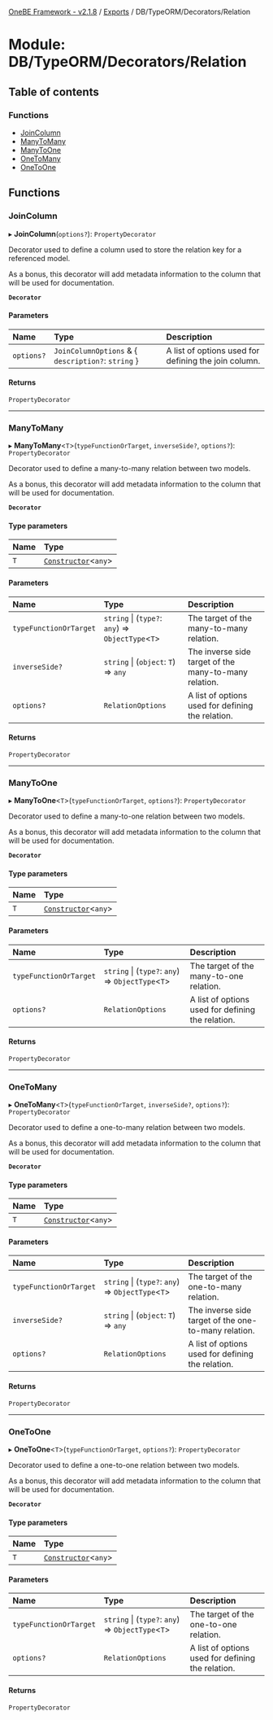 [OneBE Framework - v2.1.8](../README.md) / [Exports](../modules.md) / DB/TypeORM/Decorators/Relation

# Module: DB/TypeORM/Decorators/Relation

## Table of contents

### Functions

- [JoinColumn](DB_TypeORM_Decorators_Relation.md#joincolumn)
- [ManyToMany](DB_TypeORM_Decorators_Relation.md#manytomany)
- [ManyToOne](DB_TypeORM_Decorators_Relation.md#manytoone)
- [OneToMany](DB_TypeORM_Decorators_Relation.md#onetomany)
- [OneToOne](DB_TypeORM_Decorators_Relation.md#onetoone)

## Functions

### JoinColumn

▸ **JoinColumn**(`options?`): `PropertyDecorator`

Decorator used to define a column used to store the relation key for a referenced model.

As a bonus, this decorator will add metadata information to the column that
will be used for documentation.

**`Decorator`**

#### Parameters

| Name | Type | Description |
| :------ | :------ | :------ |
| `options?` | `JoinColumnOptions` & { `description?`: `string`  } | A list of options used for defining the join column. |

#### Returns

`PropertyDecorator`

___

### ManyToMany

▸ **ManyToMany**<`T`\>(`typeFunctionOrTarget`, `inverseSide?`, `options?`): `PropertyDecorator`

Decorator used to define a many-to-many relation between two models.

As a bonus, this decorator will add metadata information to the column that
will be used for documentation.

**`Decorator`**

#### Type parameters

| Name | Type |
| :------ | :------ |
| `T` | [`Constructor`](Documentation_MetadataTypes.md#constructor)<`any`\> |

#### Parameters

| Name | Type | Description |
| :------ | :------ | :------ |
| `typeFunctionOrTarget` | `string` \| (`type?`: `any`) => `ObjectType`<`T`\> | The target of the many-to-many relation. |
| `inverseSide?` | `string` \| (`object`: `T`) => `any` | The inverse side target of the many-to-many relation. |
| `options?` | `RelationOptions` | A list of options used for defining the relation. |

#### Returns

`PropertyDecorator`

___

### ManyToOne

▸ **ManyToOne**<`T`\>(`typeFunctionOrTarget`, `options?`): `PropertyDecorator`

Decorator used to define a many-to-one relation between two models.

As a bonus, this decorator will add metadata information to the column that
will be used for documentation.

**`Decorator`**

#### Type parameters

| Name | Type |
| :------ | :------ |
| `T` | [`Constructor`](Documentation_MetadataTypes.md#constructor)<`any`\> |

#### Parameters

| Name | Type | Description |
| :------ | :------ | :------ |
| `typeFunctionOrTarget` | `string` \| (`type?`: `any`) => `ObjectType`<`T`\> | The target of the many-to-one relation. |
| `options?` | `RelationOptions` | A list of options used for defining the relation. |

#### Returns

`PropertyDecorator`

___

### OneToMany

▸ **OneToMany**<`T`\>(`typeFunctionOrTarget`, `inverseSide?`, `options?`): `PropertyDecorator`

Decorator used to define a one-to-many relation between two models.

As a bonus, this decorator will add metadata information to the column that
will be used for documentation.

**`Decorator`**

#### Type parameters

| Name | Type |
| :------ | :------ |
| `T` | [`Constructor`](Documentation_MetadataTypes.md#constructor)<`any`\> |

#### Parameters

| Name | Type | Description |
| :------ | :------ | :------ |
| `typeFunctionOrTarget` | `string` \| (`type?`: `any`) => `ObjectType`<`T`\> | The target of the one-to-many relation. |
| `inverseSide?` | `string` \| (`object`: `T`) => `any` | The inverse side target of the one-to-many relation. |
| `options?` | `RelationOptions` | A list of options used for defining the relation. |

#### Returns

`PropertyDecorator`

___

### OneToOne

▸ **OneToOne**<`T`\>(`typeFunctionOrTarget`, `options?`): `PropertyDecorator`

Decorator used to define a one-to-one relation between two models.

As a bonus, this decorator will add metadata information to the column that
will be used for documentation.

**`Decorator`**

#### Type parameters

| Name | Type |
| :------ | :------ |
| `T` | [`Constructor`](Documentation_MetadataTypes.md#constructor)<`any`\> |

#### Parameters

| Name | Type | Description |
| :------ | :------ | :------ |
| `typeFunctionOrTarget` | `string` \| (`type?`: `any`) => `ObjectType`<`T`\> | The target of the one-to-one relation. |
| `options?` | `RelationOptions` | A list of options used for defining the relation. |

#### Returns

`PropertyDecorator`
